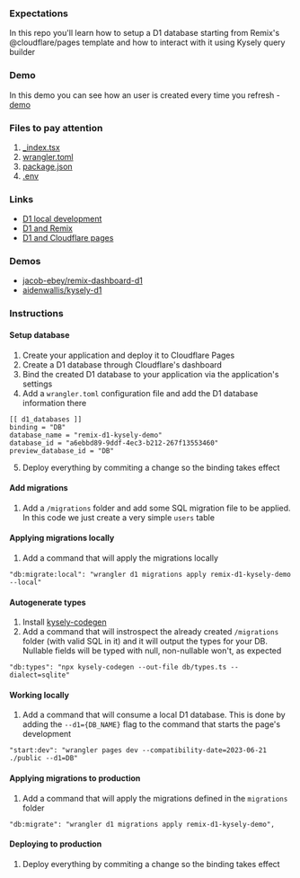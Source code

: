 ### Expectations
In this repo you'll learn how to setup a D1 database starting from Remix's @cloudflare/pages template and how to interact with it using Kysely query builder

### Demo
In this demo you can see how an user is created every time you refresh - [demo](https://remix-d1-kysely-demo.pages.dev/)

### Files to pay attention
1. [_index.tsx](/app/routes/_index.tsx)
2. [wrangler.toml](/wrangler.toml)
3. [package.json](/package.json)
4. [.env](/.env)

### Links
- [D1 local development](https://developers.cloudflare.com/d1/learning/local-development/)
- [D1 and Remix](https://developers.cloudflare.com/d1/examples/d1-and-remix/)
- [D1 and Cloudflare pages](https://developers.cloudflare.com/d1/examples/d1-and-remix/)

### Demos
- [jacob-ebey/remix-dashboard-d1](https://github.com/jacob-ebey/remix-dashboard-d1)
- [aidenwallis/kysely-d1](https://github.com/aidenwallis/kysely-d1)

### Instructions

#### Setup database
1. Create your application and deploy it to Cloudflare Pages 
2. Create a D1 database through Cloudflare's dashboard
3. Bind the created D1 database to your application via the application's settings
4. Add a `wrangler.toml` configuration file and add the D1 database information there
```
[[ d1_databases ]]
binding = "DB"
database_name = "remix-d1-kysely-demo"
database_id = "a6ebbd89-9ddf-4ec3-b212-267f13553460"
preview_database_id = "DB"
```
5. Deploy everything by commiting a change so the binding takes effect

#### Add migrations
1. Add a `/migrations` folder and add some SQL migration file to be applied. In this code we just create a very simple `users` table

#### Applying migrations locally
1. Add a command that will apply the migrations locally
```
"db:migrate:local": "wrangler d1 migrations apply remix-d1-kysely-demo --local"
```

#### Autogenerate types
1. Install [kysely-codegen](https://github.com/RobinBlomberg/kysely-codegen)
2. Add a command that will instrospect the already created `/migrations` folder (with valid SQL in it) and it will output the types for your DB. Nullable fields will be typed with null, non-nullable won't, as expected
```
"db:types": "npx kysely-codegen --out-file db/types.ts --dialect=sqlite"
```

#### Working locally
1. Add a command that will consume a local D1 database. This is done by adding the `--d1={DB_NAME}` flag to the command that starts the page's development 
```
"start:dev": "wrangler pages dev --compatibility-date=2023-06-21 ./public --d1=DB"
```

#### Applying migrations to production
1. Add a command that will apply the migrations defined in the `migrations` folder 
```
"db:migrate": "wrangler d1 migrations apply remix-d1-kysely-demo",
```

#### Deploying to production
1. Deploy everything by commiting a change so the binding takes effect
